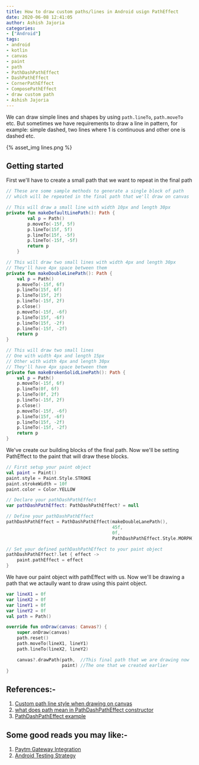 ```yaml
---
title: How to draw custom paths/lines in Android usign PathEffect
date: 2020-06-08 12:41:05
author: Ashish Jajoria
categories:
- ["Android"]
tags: 
- android
- kotlin
- canvas
- paint
- path
- PathDashPathEffect
- DashPathEffect
- CornerPathEffect
- ComposePathEffect
- draw custom path
- Ashish Jajoria
---
```


We can draw simple lines and shapes by using `path.lineTo`, `path.moveTo` etc. But sometimes we have requirements to draw a line in pattern, for example: simple dashed, two lines where 1 is continuous and other one is dashed etc.

{% asset_img lines.png %}

## Getting started

First we'll have to create a small path that we want to repeat in the final path

```kotlin
// These are some sample methods to generate a single block of path
// which will be repeated in the final path that we'll draw on canvas

// This will draw a small line with width 10px and length 30px
private fun makeDefaultLinePath(): Path {
        val p = Path()
        p.moveTo(-15f, 5f)
        p.lineTo(15f, 5f)
        p.lineTo(15f, -5f)
        p.lineTo(-15f, -5f)
        return p
    }

// This will draw two small lines with width 4px and length 30px
// They'll have 4px space between them
private fun makeDoubleLinePath(): Path {
    val p = Path()
    p.moveTo(-15f, 6f)
    p.lineTo(15f, 6f)
    p.lineTo(15f, 2f)
    p.lineTo(-15f, 2f)
    p.close()
    p.moveTo(-15f, -6f)
    p.lineTo(15f, -6f)
    p.lineTo(15f, -2f)
    p.lineTo(-15f, -2f)
    return p
}

// This will draw two small lines
// One with width 4px and length 15px
// Other with width 4px and length 30px
// They'll have 4px space between them
private fun makeBrokenSolidLinePath(): Path {
    val p = Path()
    p.moveTo(-15f, 6f)
    p.lineTo(0f, 6f)
    p.lineTo(0f, 2f)
    p.lineTo(-15f, 2f)
    p.close()
    p.moveTo(-15f, -6f)
    p.lineTo(15f, -6f)
    p.lineTo(15f, -2f)
    p.lineTo(-15f, -2f)
    return p
}
```

We've create our building blocks of the final path. Now we'll be setting PathEffect to the paint that will draw these blocks.

```kotlin
// First setup your paint object
val paint = Paint()
paint.style = Paint.Style.STROKE
paint.strokeWidth = 10f
paint.color = Color.YELLOW

// Declare your pathDashPathEffect
var pathDashPathEffect: PathDashPathEffect? = null

// Define your pathDashPathEffect
pathDashPathEffect = PathDashPathEffect(makeDoubleLanePath(),           //Your building block
                                        45f,                            //At how much distance the next block should be drawn from the current block's starting point
                                        0f,                             //Phase value
                                        PathDashPathEffect.Style.MORPH) //EffectStyle

// Set your defined pathDashPathEffect to your paint object
pathDashPathEffect?.let { effect ->
    paint.pathEffect = effect
}
```

We have our paint object with pathEffect with us. Now we'll be drawing a path that we actaully want to draw using this paint object.

```kotlin
var lineX1 = 0f
var lineX2 = 0f
var lineY1 = 0f
var lineY2 = 0f
val path = Path()

override fun onDraw(canvas: Canvas?) {
    super.onDraw(canvas)
    path.reset()
    path.moveTo(lineX1, lineY1)
    path.lineTo(lineX2, lineY2)

    canvas?.drawPath(path,  //This final path that we are drawing now
                     paint) //The one that we created earlier
}

```

## References:-

1. [Custom path line style when drawing on canvas](https://stackoverflow.com/questions/10907386/custom-path-line-style-when-drawing-on-canvas)
2. [what does path mean in PathDashPathEffect constructor](https://stackoverflow.com/questions/20068803/what-does-path-mean-in-pathdashpatheffect-constructor)
3. [PathDashPathEffect example](http://android-coding.blogspot.com/2014/05/pathdashpatheffect-example.html)

## Some good reads you may like:-

1. [Paytm Gateway Integration](https://nayan.co/blog/Ruby-on-Rails/paytm-gateway-integration/)
1. [Android Testing Strategy](https://nayan.co/blog/Android/Android-Testing-Strategy/)
